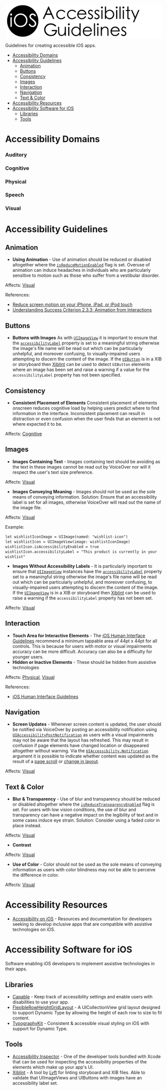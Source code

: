 ![iOS Accessibility Guidelines](https://github.com/rwbutler/iOSAccessibilityGuidelines/raw/master/docs/images/ios-accessibility-guidelines-banner.png)

Guidelines for creating accessible iOS apps.

- [Accessibility Domains](#accessibility-domains)
- [Accessibility Guidelines](#accessibility-guidelines)
    - [Animation](#animation)
    - [Buttons](#buttons)
    - [Consistency](#consistency)
    - [Images](#images)
    - [Interaction](#interaction)
    - [Navigation](#navigation)
    - [Text & Color](#text--color)
- [Accessibility Resources](#accessibility-resources)
- [Accessibility Software for iOS](#accessibility-software-for-ios)
    - [Libraries](#libraries)
    - [Tools](#tools)

# Accessibility Domains
### Auditory
### Cognitive 
### Physical
### Speech
### Visual

# Accessibility Guidelines
## Animation

- __Using Animation__ - Use of animation should be reduced or disabled altogether where the [`isReduceMotionEnabled`](https://developer.apple.com/documentation/uikit/uiaccessibility/1615133-isreducemotionenabled) flag is set. Overuse of animation can induce headaches in individuals who are particularly sensitive to motion such as those who suffer from a vestibular disorder.

Affects: [Visual](#Visual)


References: 

- [Reduce screen motion on your iPhone, iPad, or iPod touch](https://support.apple.com/en-gb/HT202655)
- [Understanding Success Criterion 2.3.3: Animation from Interactions](https://www.w3.org/WAI/WCAG21/Understanding/animation-from-interactions.html)

## Buttons
- __Buttons with Images__ As with [`UIImageView`](https://developer.apple.com/documentation/uikit/uiimageview) it is important to ensure that the [`accessibilityLabel`](https://developer.apple.com/documentation/objectivec/nsobject/1615181-accessibilitylabel) property is set to a meaningful string otherwise the image's file name will be read out which can be particularly unhelpful, and moreover confusing, to visually-impaired users attempting to discern the content of the image. If the [`UIButton`](https://developer.apple.com/documentation/uikit/uibutton) is in a XIB or storyboard then [Xiblint](https://github.com/lyft/xiblint) can be used to detect `UIButton` elements where an image has been set and raise a warning if a value for the `accessibilityLabel` property has not been specified.

## Consistency
- __Consistent Placement of Elements__ Consistent placement of elements onscreen reduces cognitive load by helping users predict where to find information in the interface. Inconsistent placement can result in distraction or even confusion when the user finds that an element is not where expected it to be.

Affects: [Cognitive](#Cognitive)

## Images

- __Images Containing Text__ - Images containing text should be avoiding as the text in these images cannot be read out by VoiceOver nor will it respect the user's text size preference. 

Affects: [Visual](#Visual)

- __Images Conveying Meaning__ - Images should not be used as the sole means of conveying information. Solution: Ensure that an accessibility label is set for all images, otherwise VoiceOver will read out the name of the image file. 

Affects: [Visual](#Visual)

Example:

```
let wishlistIconImage = UIImage(named: "wishlist-icon")
let wishlistIcon = UIImageView(image: wishlistIconImage)
wishlistIcon.isAccessibilityEnabled = true
wishlistIcon.accessibilityLabel = "This product is currently in your wishlist"
```

- __Images Without Accessibility Labels__ - It is particularly important to ensure that [`UIImageView`](https://developer.apple.com/documentation/uikit/uiimageview) instances have the [`accessibilityLabel`](https://developer.apple.com/documentation/objectivec/nsobject/1615181-accessibilitylabel) property set to a meaningful string otherwise the image's file name will be read out which can be particularly unhelpful, and moreover confusing, to visually-impaired users attempting to discern the content of the image. If the [`UIImageView`](https://developer.apple.com/documentation/uikit/uiimageview) is in a XIB or storyboard then [Xiblint](https://github.com/lyft/xiblint) can be used to raise a warning if the `accessibilityLabel` property has not been set.

Affects: [Visual](#Visual)

## Interaction
- __Touch Area for Interactive Elements__ - The [iOS Human Interface Guidelines](https://developer.apple.com/design/human-interface-guidelines/ios/visual-design/adaptivity-and-layout/) recommend a minimum tappable area of 44pt x 44pt for all controls. This is because for users with motor or visual impairments accuracy can be more difficult. Accuracy can also be a difficulty for younger users. 
- __Hidden or Inactive Elements__ - These should be hidden from assistive technologies

Affects: [Physical](#Physical), [Visual](#Visual) 

References: 

- [iOS Human Interface Guidelines](https://developer.apple.com/design/human-interface-guidelines/ios/visual-design/adaptivity-and-layout/)

## Navigation
- __Screen Updates__ - Whenever screen content is updated, the user should be notified via VoiceOver by posting an accessibility notification using [`UIAccessibilityPostNotification`](https://developer.apple.com/documentation/uikit/uiaccessibility/1615194-post) as users with a visual impairments may not be aware that the layout has refreshed. This may result in confusion if page elements have changed location or disappeared altogether without warning. Via the [`UIAccessibility.Notification`](https://developer.apple.com/documentation/uikit/uiaccessibility/notification) argument it is possible to indicate whether content was updated as the result of a [page scroll](https://developer.apple.com/documentation/uikit/uiaccessibility/notification/1620190-pagescrolled) or [change in layout](https://developer.apple.com/documentation/uikit/uiaccessibility/notification/1620186-layoutchanged).

Affects: [Visual](#Visual) 


## Text & Color

- __Blur & Transparency__ - Use of blur and transparency should be reduced or disabled altogether where the [`isReduceTransparencyEnabled`](https://developer.apple.com/documentation/uikit/uiaccessibility/1615074-isreducetransparencyenabled) flag is set. For users with low vision conditions, the use of blur and transparency can have a negative impact on the legibility of text and in some cases induce eye strain. Solution: Consider using a faded color in place instead. 

Affects: [Visual](#Visual)

- __Contrast__

Affects: [Visual](#Visual)

- __Use of Color__ - Color should not be used as the sole means of conveying information as users with color blindness may not be able to perceive the difference in color.

Affects: [Visual](#Visual)

# Accessibility Resources
- [Accessibility on iOS](https://developer.apple.com/accessibility/ios/) - Resources and documentation for developers seeking to develop inclusive apps that are compatible with assistive technologies on iOS.

# Accessibility Software for iOS

Software enabling iOS developers to implement assistive technologies in their apps.

## Libraries
- [Capable](https://github.com/chrs1885/Capable) - Keep track of accessibility settings and enable users with disabilities to use your app.
- [FlexibleRowHeightGridLayout](https://github.com/rwbutler/FlexibleRowHeightGridLayout) - A UICollectionView grid layout designed to support Dynamic Type by allowing the height of each row to size to fit content.
- [TypographyKit](https://github.com/rwbutler/TypographyKit) - Consistent & accessible visual styling on iOS with support for Dynamic Type.

## Tools
- [Accessibility Inspector](https://developer.apple.com/xcode/) - One of the developer tools bundled with Xcode that can be used for inspecting the accessibility properties of the elements which make up your app's UI.
- [Xiblint](https://github.com/lyft/xiblint) - A tool by [Lyft](https://github.com/lyft) for linting storyboard and XIB files. Able to validate that UIImageViews and UIButtons with images have an accessibility label set.